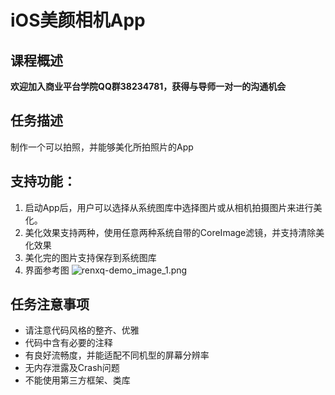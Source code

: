 # iOS美颜相机App

## 课程概述
**欢迎加入商业平台学院QQ群38234781，获得与导师一对一的沟通机会**

## 任务描述
制作一个可以拍照，并能够美化所拍照片的App

## 支持功能：
1. 启动App后，用户可以选择从系统图库中选择图片或从相机拍摄图片来进行美化。
2. 美化效果支持两种，使用任意两种系统自带的CoreImage滤镜，并支持清除美化效果
3. 美化完的图片支持保存到系统图库
4. 界面参考图
![renxq-demo_image_1.png](https://ooo.0o0.ooo/2017/04/24/58fd6914ba8bb.png)

## 任务注意事项
* 请注意代码风格的整齐、优雅
* 代码中含有必要的注释
* 有良好流畅度，并能适配不同机型的屏幕分辨率
* 无内存泄露及Crash问题
* 不能使用第三方框架、类库